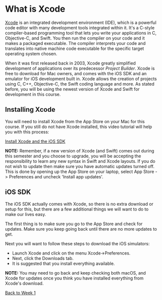 # What is Xcode

[Xcode](https://en.wikipedia.org/wiki/Xcode)  is an integrated development environment (IDE), which is a powerful code editor with many development tools integrated within it.  It's a C-style compiler-based programming tool that lets you write your applications in C, Objective-C, and Swift.  You then run the compiler on your code and it makes a packaged executable.  The compiler interprets your code and translates into native machine code executable for the specific target operating system chosen.

When it was first released back in 2003, Xcode greatly simplified development of applications over its predecessor *Project Builder*.  Xcode is free to download for Mac owners, and comes with the iOS SDK and an emulator for iOS development built in.  Xcode allows the creation of projects using C,  C++, Objective-C, the Swift coding language and more.  As stated before, you will be using the newest version of Xcode and Swift for development in this course.

<!-- The following video gives you a brief introduction to Xcode:
[Xcode 9 Essential Training - What is Xcode? <Badge text='Lynda'/>](https://www.lynda.com/Xcode-tutorials/What-Xcode/642476/706295-4.html) -->

## **Installing Xcode**

You will need to install Xcode from the App Store on your Mac for this course.  If you still do not have Xcode installed, this video tutorial will help you with this process:

[Install Xcode and the iOS SDK <Badge text='Linkedin Learning'/>](https://www.linkedin.com/learning/ios-13-development-essential-training-1-fundamentals-ui-and-architecture/install-xcode-and-the-ios-sdk?u=2199673)

**NOTE:** Remember, if a new version of Xcode (and Swift) comes out during this semester and you choose to upgrade, you will be accepting the responsibility to learn any new syntax in Swift and Xcode layouts.  If you do not wish to update then make sure you have automatic updates turned off.  This is done by opening up the App Store on your laptop, select App Store -> Preferences and uncheck 'Install app updates'.

## iOS SDK

The iOS SDK actually comes with Xcode, so there is no extra download or setup for this, but there are a few additional things we will want to do to make our lives easy.

The first thing is to make sure you go to the App Store and check for updates.  Make sure you keep going back until there are no more updates to get.

Next you will want to follow these steps to download the iOS simulators:

* Launch Xcode and click on the menu Xcode->Preferences.
* Next, click the Downloads tab.
* It is suggested that you install everything available.

**NOTE:** You may need to go back and keep checking both macOS, and Xcode for updates once you think you have installed everything from Xcode's download.

[Back to Week 1](https://mad9137.github.io/F2020/modules/week1/#during-class)
